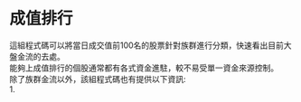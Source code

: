 # 成值排行
這組程式碼可以將當日成交值前100名的股票針對族群進行分類，快速看出目前大盤金流的去處。  
能夠上成值排行的個股通常都有各式資金進駐，較不易受單一資金來源控制。  
除了族群金流以外，該組程式碼也有提供以下資訊:  
1. 

